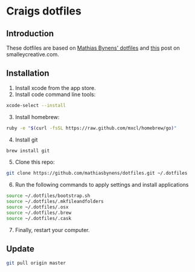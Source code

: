 # Craigs dotfiles

## Introduction
These dotfiles are based on [Mathias Bynens' dotfiles](https://github.com/mathiasbynens/dotfiles) and [this](http://blog.smalleycreative.com/tutorials/using-git-and-github-to-manage-your-dotfiles/) post on smalleycreative.com. 


## Installation

1. Install xcode from the app store.
2. Install code command line tools:
```bash
xcode-select --install
```

3. Install homebrew:
```bash
ruby -e "$(curl -fsSL https://raw.github.com/mxcl/homebrew/go)"
```

4. Install git
```bash
brew install git
```

5. Clone this repo:
```bash
git clone https://github.com/mathiasbynens/dotfiles.git ~/.dotfiles 
```

6. Run the following commands to apply settings and install applications
```bash
source ~/.dotfiles/bootstrap.sh
source ~/.dotfiles/.mkfileandfolders
source ~/.dotfiles/.osx
source ~/.dotfiles/.brew
source ~/.dotfiles/.cask
```

7. Finally, restart your computer.


## Update
```bash
git pull origin master
```